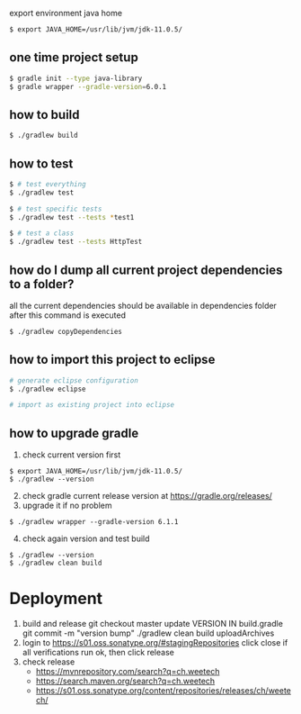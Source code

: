 export environment java home 
```sh
$ export JAVA_HOME=/usr/lib/jvm/jdk-11.0.5/
```

one time project setup
---------------------
```sh
$ gradle init --type java-library 
$ gradle wrapper --gradle-version=6.0.1 
```

how to build
-----------------
```sh
$ ./gradlew build
```

how to test
-----------------
```sh
$ # test everything
$ ./gradlew test

$ # test specific tests
$ ./gradlew test --tests *test1

$ # test a class
$ ./gradlew test --tests HttpTest
```



how do I dump all current project dependencies to a folder?
-----------------
all the current dependencies should be available in dependencies folder
after this command is executed
```sh
$ ./gradlew copyDependencies
```

how to import this project to eclipse
-----------------
```sh
# generate eclipse configuration
$ ./gradlew eclipse

# import as existing project into eclipse

```


how to upgrade gradle
-----------------
1. check current version first
```
$ export JAVA_HOME=/usr/lib/jvm/jdk-11.0.5/
$ ./gradlew --version
```
2. check gradle current release version at https://gradle.org/releases/
3. upgrade it if no problem
```
$ ./gradlew wrapper --gradle-version 6.1.1
```
4. check again version and test build
```
$ ./gradlew --version
$ ./gradlew clean build
```




# Deployment
1. build and release
   git checkout master
   update VERSION IN build.gradle
   git commit -m "version bump"
   ./gradlew clean build uploadArchives
2. login to https://s01.oss.sonatype.org/#stagingRepositories
   click close
   if all verifications run ok,  then click release
3. check release
   * https://mvnrepository.com/search?q=ch.weetech
   * https://search.maven.org/search?q=ch.weetech
   * https://s01.oss.sonatype.org/content/repositories/releases/ch/weetech/
